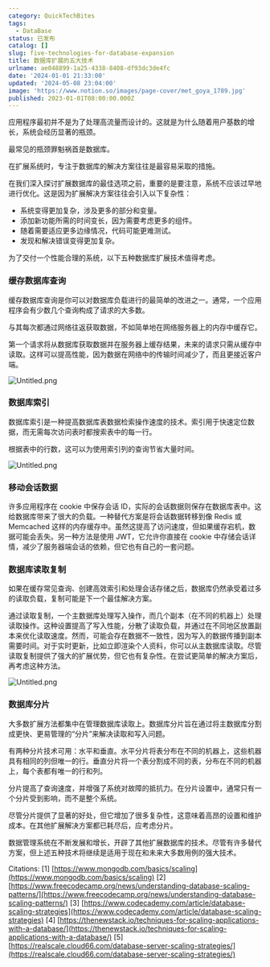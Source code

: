 ```yaml
---
category: QuickTechBites
tags:
  - DataBase
status: 已发布
catalog: []
slug: five-technologies-for-database-expansion
title: 数据库扩展的五大技术
urlname: ae048899-1a25-4338-8408-df93dc3de4fc
date: '2024-01-01 21:33:00'
updated: '2024-05-08 23:04:00'
image: 'https://www.notion.so/images/page-cover/met_goya_1789.jpg'
published: 2023-01-01T08:00:00.000Z
---
```


应用程序最初并不是为了处理高流量而设计的。这就是为什么随着用户基数的增长，系统会经历显著的瓶颈。


最常见的瓶颈罪魁祸首是数据库。


在扩展系统时，专注于数据库的解决方案往往是最容易采取的措施。


在我们深入探讨扩展数据库的最佳选项之前，重要的是要注意，系统不应该过早地进行优化。这是因为扩展解决方案往往会引入以下复杂性：

- 系统变得更加复杂，涉及更多的部分和变量。
- 添加新功能所需的时间变长，因为需要考虑更多的组件。
- 随着需要适应更多边缘情况，代码可能更难测试。
- 发现和解决错误变得更加复杂。

为了交付一个性能合理的系统，以下五种数据库扩展技术值得考虑。


### **缓存数据库查询**


缓存数据库查询是你可以对数据库负载进行的最简单的改进之一。通常，一个应用程序会有少数几个查询构成了请求的大多数。


与其每次都通过网络往返获取数据，不如简单地在网络服务器上的内存中缓存它。


第一个请求将从数据库获取数据并在服务器上缓存结果，未来的请求只需从缓存中读取。这样可以提高性能，因为数据在网络中的传输时间减少了，而且更接近客户端。


![Untitled.png](https://prod-files-secure.s3.us-west-2.amazonaws.com/5d24fe63-e567-4804-86f9-9fdc62e13082/90ccd300-8cb4-4392-a93f-76f7d0b7f352/Untitled.png?X-Amz-Algorithm=AWS4-HMAC-SHA256&X-Amz-Content-Sha256=UNSIGNED-PAYLOAD&X-Amz-Credential=ASIAZI2LB466UJ62IM4S%2F20250203%2Fus-west-2%2Fs3%2Faws4_request&X-Amz-Date=20250203T053653Z&X-Amz-Expires=3600&X-Amz-Security-Token=IQoJb3JpZ2luX2VjEPL%2F%2F%2F%2F%2F%2F%2F%2F%2F%2FwEaCXVzLXdlc3QtMiJGMEQCIDmSOierDN1UfO1V5nn6%2Fhf0iMxQvgtiLA6nmkmrJtf0AiBZlO2kQOMMrZLkoCGAsR7t9KL90kNER69wpu22GgKHZiqIBAj7%2F%2F%2F%2F%2F%2F%2F%2F%2F%2F8BEAAaDDYzNzQyMzE4MzgwNSIMmCbI3A9IVKiGdxfqKtwD19BEYtI3kqhACb8zXaygP%2F2W6SLbu9PJHGy8IWcuwPBFi%2FTfiSyWPDnCbtx8uf%2F2QXS6rlZcN1DiWYu2OjmyF3uvSSnQxyMHPSwLxqopMrjhqm%2BzLnL5xQV8IIMhtcZ%2B%2F13LQL%2F0EUJKNjDgpGwuMG4atpYMr7Bvi%2FyBZMd3gRtLUizstb3gzyvXDDoLfEkv08akjagYcMszLWGca%2BlemxgXQMU3F0pR4yX4LuPsKTT43Ky6bmm5TLiHze0Ht8N0ADoaeseTeCTsr337DsvAr5XaZ6b%2FgR2zZN8EnSx%2FLUtpbfMVsLBZpnrYdoHAKPItZQgUC4NH0Y08Ybm6Z%2FHw7RM%2FxDy9feB%2FBfe77drAo3gUDGZn9wka0yVhAkAieylEikjx%2BQ7aPnluPwALTwZxL8Ja884ICH5THjJCr76toGIsDxrV5UYZbTeh5X0monw7vcwFFHtxyIhQt4U0zO3AquLlo5XN3wu6irf03okK%2BCf%2F%2BXVsN3LehHSx%2B4Wh4fMLwoIL%2BjuqchEsLqfI1TpoNfYU3gVoGr0RIoZgBYjgsyo%2FyqMpuAQIRPXnftOyGOVEjKEShrE8vP69%2BdRqeGS%2Frj%2FZjz6yw1f81aimk%2F4qv8%2BoclBGsAzH6pM%2FiX0wqL%2BAvQY6pgEl%2FBuY%2F7XQF594bv7uUqU3bS%2Bz0HoOSyGycBz3bjibiQ1keiHNjxAYDPga9xaOKGRXoiYSnyh4011rF5%2Frb%2BsaEJ0XcgghlwHYTykOqzKFJIxJFRA2MS%2BnlbkCRwy6LlOtVckDfuh78eVKvV0GgohPlJP0Yvh8ftR5US0zuQ%2FxzYusS6uK6I3t8%2Bu7H9Od7DEyPM8R2u9Q5bHvWxTEuOmWMXou0CWY&X-Amz-Signature=ae39a2ab83d997f176868be06435a6a5387dc9aae4cafa9d27a19bb12d5bf6a7&X-Amz-SignedHeaders=host&x-id=GetObject)


### **数据库索引**


数据库索引是一种提高数据库表数据检索操作速度的技术。索引用于快速定位数据，而无需每次访问表时都搜索表中的每一行。


根据表中的行数，这可以为使用索引列的查询节省大量时间。


![Untitled.png](https://prod-files-secure.s3.us-west-2.amazonaws.com/5d24fe63-e567-4804-86f9-9fdc62e13082/d4109739-24f9-4adf-abd6-8eec0d12f3c8/Untitled.png?X-Amz-Algorithm=AWS4-HMAC-SHA256&X-Amz-Content-Sha256=UNSIGNED-PAYLOAD&X-Amz-Credential=ASIAZI2LB466UJ62IM4S%2F20250203%2Fus-west-2%2Fs3%2Faws4_request&X-Amz-Date=20250203T053653Z&X-Amz-Expires=3600&X-Amz-Security-Token=IQoJb3JpZ2luX2VjEPL%2F%2F%2F%2F%2F%2F%2F%2F%2F%2FwEaCXVzLXdlc3QtMiJGMEQCIDmSOierDN1UfO1V5nn6%2Fhf0iMxQvgtiLA6nmkmrJtf0AiBZlO2kQOMMrZLkoCGAsR7t9KL90kNER69wpu22GgKHZiqIBAj7%2F%2F%2F%2F%2F%2F%2F%2F%2F%2F8BEAAaDDYzNzQyMzE4MzgwNSIMmCbI3A9IVKiGdxfqKtwD19BEYtI3kqhACb8zXaygP%2F2W6SLbu9PJHGy8IWcuwPBFi%2FTfiSyWPDnCbtx8uf%2F2QXS6rlZcN1DiWYu2OjmyF3uvSSnQxyMHPSwLxqopMrjhqm%2BzLnL5xQV8IIMhtcZ%2B%2F13LQL%2F0EUJKNjDgpGwuMG4atpYMr7Bvi%2FyBZMd3gRtLUizstb3gzyvXDDoLfEkv08akjagYcMszLWGca%2BlemxgXQMU3F0pR4yX4LuPsKTT43Ky6bmm5TLiHze0Ht8N0ADoaeseTeCTsr337DsvAr5XaZ6b%2FgR2zZN8EnSx%2FLUtpbfMVsLBZpnrYdoHAKPItZQgUC4NH0Y08Ybm6Z%2FHw7RM%2FxDy9feB%2FBfe77drAo3gUDGZn9wka0yVhAkAieylEikjx%2BQ7aPnluPwALTwZxL8Ja884ICH5THjJCr76toGIsDxrV5UYZbTeh5X0monw7vcwFFHtxyIhQt4U0zO3AquLlo5XN3wu6irf03okK%2BCf%2F%2BXVsN3LehHSx%2B4Wh4fMLwoIL%2BjuqchEsLqfI1TpoNfYU3gVoGr0RIoZgBYjgsyo%2FyqMpuAQIRPXnftOyGOVEjKEShrE8vP69%2BdRqeGS%2Frj%2FZjz6yw1f81aimk%2F4qv8%2BoclBGsAzH6pM%2FiX0wqL%2BAvQY6pgEl%2FBuY%2F7XQF594bv7uUqU3bS%2Bz0HoOSyGycBz3bjibiQ1keiHNjxAYDPga9xaOKGRXoiYSnyh4011rF5%2Frb%2BsaEJ0XcgghlwHYTykOqzKFJIxJFRA2MS%2BnlbkCRwy6LlOtVckDfuh78eVKvV0GgohPlJP0Yvh8ftR5US0zuQ%2FxzYusS6uK6I3t8%2Bu7H9Od7DEyPM8R2u9Q5bHvWxTEuOmWMXou0CWY&X-Amz-Signature=1fa6ddf889faecfe1f575e59100960cf9a1b747d748391102d870a5622cb3e92&X-Amz-SignedHeaders=host&x-id=GetObject)


### **移动会话数据**


许多应用程序在 cookie 中保存会话 ID，实际的会话数据则保存在数据库表中。这给数据库带来了很大的负载。一种替代方案是将会话数据转移到像 Redis 或 Memcached 这样的内存缓存中。虽然这提高了访问速度，但如果缓存宕机，数据可能会丢失。另一种方法是使用 JWT，它允许你直接在 cookie 中存储会话详情，减少了服务器端会话的依赖，但它也有自己的一套问题。


### **数据库读取复制**


如果在缓存常见查询、创建高效索引和处理会话存储之后，数据库仍然承受着过多的读取负载，复制可能是下一个最佳解决方案。


通过读取复制，一个主数据库处理写入操作，而几个副本（在不同的机器上）处理读取操作。这种设置提高了写入性能，分散了读取负载，并通过在不同地区放置副本来优化读取速度。然而，可能会存在数据不一致性，因为写入的数据传播到副本需要时间。对于实时更新，比如立即渲染个人资料，你可以从主数据库读取。尽管读取复制提供了强大的扩展优势，但它也有复杂性。在尝试更简单的解决方案后，再考虑这种方法。


![Untitled.png](https://prod-files-secure.s3.us-west-2.amazonaws.com/5d24fe63-e567-4804-86f9-9fdc62e13082/24928cbe-8502-42c3-8c51-57b72171cc67/Untitled.png?X-Amz-Algorithm=AWS4-HMAC-SHA256&X-Amz-Content-Sha256=UNSIGNED-PAYLOAD&X-Amz-Credential=ASIAZI2LB466UJ62IM4S%2F20250203%2Fus-west-2%2Fs3%2Faws4_request&X-Amz-Date=20250203T053653Z&X-Amz-Expires=3600&X-Amz-Security-Token=IQoJb3JpZ2luX2VjEPL%2F%2F%2F%2F%2F%2F%2F%2F%2F%2FwEaCXVzLXdlc3QtMiJGMEQCIDmSOierDN1UfO1V5nn6%2Fhf0iMxQvgtiLA6nmkmrJtf0AiBZlO2kQOMMrZLkoCGAsR7t9KL90kNER69wpu22GgKHZiqIBAj7%2F%2F%2F%2F%2F%2F%2F%2F%2F%2F8BEAAaDDYzNzQyMzE4MzgwNSIMmCbI3A9IVKiGdxfqKtwD19BEYtI3kqhACb8zXaygP%2F2W6SLbu9PJHGy8IWcuwPBFi%2FTfiSyWPDnCbtx8uf%2F2QXS6rlZcN1DiWYu2OjmyF3uvSSnQxyMHPSwLxqopMrjhqm%2BzLnL5xQV8IIMhtcZ%2B%2F13LQL%2F0EUJKNjDgpGwuMG4atpYMr7Bvi%2FyBZMd3gRtLUizstb3gzyvXDDoLfEkv08akjagYcMszLWGca%2BlemxgXQMU3F0pR4yX4LuPsKTT43Ky6bmm5TLiHze0Ht8N0ADoaeseTeCTsr337DsvAr5XaZ6b%2FgR2zZN8EnSx%2FLUtpbfMVsLBZpnrYdoHAKPItZQgUC4NH0Y08Ybm6Z%2FHw7RM%2FxDy9feB%2FBfe77drAo3gUDGZn9wka0yVhAkAieylEikjx%2BQ7aPnluPwALTwZxL8Ja884ICH5THjJCr76toGIsDxrV5UYZbTeh5X0monw7vcwFFHtxyIhQt4U0zO3AquLlo5XN3wu6irf03okK%2BCf%2F%2BXVsN3LehHSx%2B4Wh4fMLwoIL%2BjuqchEsLqfI1TpoNfYU3gVoGr0RIoZgBYjgsyo%2FyqMpuAQIRPXnftOyGOVEjKEShrE8vP69%2BdRqeGS%2Frj%2FZjz6yw1f81aimk%2F4qv8%2BoclBGsAzH6pM%2FiX0wqL%2BAvQY6pgEl%2FBuY%2F7XQF594bv7uUqU3bS%2Bz0HoOSyGycBz3bjibiQ1keiHNjxAYDPga9xaOKGRXoiYSnyh4011rF5%2Frb%2BsaEJ0XcgghlwHYTykOqzKFJIxJFRA2MS%2BnlbkCRwy6LlOtVckDfuh78eVKvV0GgohPlJP0Yvh8ftR5US0zuQ%2FxzYusS6uK6I3t8%2Bu7H9Od7DEyPM8R2u9Q5bHvWxTEuOmWMXou0CWY&X-Amz-Signature=e4a31592509c96fc7476636290b05bfd3d81bca93ca4c090d5ae2dc4b101b28b&X-Amz-SignedHeaders=host&x-id=GetObject)


### **数据库分片**


大多数扩展方法都集中在管理数据库读取上。数据库分片旨在通过将主数据库分割成更快、更易管理的“分片”来解决读取和写入问题。


有两种分片技术可用：水平和垂直。水平分片将表分布在不同的机器上，这些机器具有相同的列但唯一的行。垂直分片将一个表分割成不同的表，分布在不同的机器上，每个表都有唯一的行和列。


分片提高了查询速度，并增强了系统对故障的抵抗力。在分片设置中，通常只有一个分片受到影响，而不是整个系统。


尽管分片提供了显著的好处，但它增加了很多复杂性，这意味着高昂的设置和维护成本。在其他扩展解决方案都已耗尽后，应考虑分片。


数据管理系统在不断发展和增长，开辟了其他扩展数据库的技术。尽管有许多替代方案，但上述五种技术将继续是适用于现在和未来大多数用例的强大技术。


Citations:
[1] [https://www.mongodb.com/basics/scaling](https://www.mongodb.com/basics/scaling)
[2] [https://www.freecodecamp.org/news/understanding-database-scaling-patterns/](https://www.freecodecamp.org/news/understanding-database-scaling-patterns/)
[3] [https://www.codecademy.com/article/database-scaling-strategies](https://www.codecademy.com/article/database-scaling-strategies)
[4] [https://thenewstack.io/techniques-for-scaling-applications-with-a-database/](https://thenewstack.io/techniques-for-scaling-applications-with-a-database/)
[5] [https://realscale.cloud66.com/database-server-scaling-strategies/](https://realscale.cloud66.com/database-server-scaling-strategies/)

